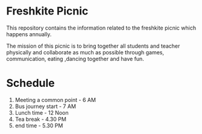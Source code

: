 # Freshkite Picnic

This repository contains the information related to the freshkite picnic
which happens annually.

The mission of this picnic is to bring together all students and teacher physically
and collaborate as much as possible through games, communication, eating ,dancing together
and have fun.

# Schedule

1. Meeting a common point - 6 AM
2. Bus journey start      - 7 AM
3. Lunch time             - 12 Noon
4. Tea break              - 4.30 PM
5. end time               - 5.30 PM

